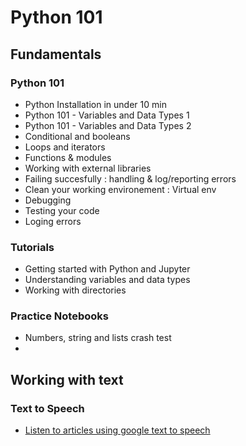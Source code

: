 # Python 101


## Fundamentals

### Python 101

- Python Installation in under 10 min
- Python 101 - Variables and Data Types 1
- Python 101 - Variables and Data Types 2
- Conditional and booleans
- Loops and iterators
- Functions & modules
- Working with external libraries
- Failing succesfully : handling & log/reporting errors
- Clean your working environement : Virtual env
- Debugging 
- Testing your code
- Loging errors



### Tutorials
- Getting started with Python and Jupyter
- Understanding variables and data types
- Working with directories

### Practice Notebooks
- Numbers, string and lists crash test
- 

## Working with text

### Text to Speech
- [Listen to articles using google text to speech](https://github.com/moscolitos/Python101/blob/main/Listen_Medium_Story_GttS.ipynb)

